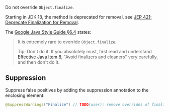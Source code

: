 Do not override `Object.finalize`.

Starting in JDK 18, the method is deprecated for removal, see
[JEP 421: Deprecate Finalization for Removal](https://openjdk.org/jeps/421).

The [Google Java Style Guide §6.4][style] states:

> It is extremely rare to override `Object.finalize`.
>
> Tip: Don't do it. If you absolutely must, first read and understand
> [Effective Java Item 8][ej3e-8], "Avoid finalizers and cleaners" very
> carefully, and then don't do it.

[ej3e-8]: https://books.google.com/books?id=BIpDDwAAQBAJ
[style]: https://google.github.io/styleguide/javaguide.html#s6.4-finalizers

## Suppression

Suppress false positives by adding the suppression annotation to the enclosing
element:

```java
@SuppressWarnings("Finalize") // TODO(user): remove overrides of finalize
```
